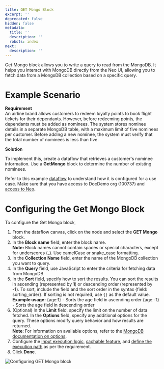 ```yaml
---
title: GET Mongo Block
excerpt: ''
deprecated: false
hidden: false
metadata:
  title: ''
  description: ''
  robots: index
next:
  description: ''
---
```

Get Mongo block allows you to write a query to read from the MongoDB. It helps you interact with MongoDB directly from the Neo UI, allowing you to fetch data from a MongoDB collection based on a specific query.

# Example Scenario

**Requirement**\
An airline brand allows customers to redeem loyalty points to book flight tickets for their dependants. However, before redeeming points, the dependants must be added as nominees. The system stores nominee details in a separate MongoDB table, with a maximum limit of five nominees per customer. Before adding a new nominee, the system must verify that the total number of nominees is less than five.

**Solution**

To implement this, create a dataflow that retrieves a customer's nominee information. Use a **GetMongo** block to determine the number of existing nominees.

Refer to this example [dataflow](https://eu.intouch.capillarytech.com/extensions/neo/ui/rule/95200b0d-e270-496a-a203-01cd2f33bc9f/version/d2b9f02b-9a56-4b01-baae-28b870b667f2?ruleType=org) to understand how it is configured for a use case. Make sure that you have access to DocDemo org (100737) and [access to Neo](https://docs.capillarytech.com/docs/access-management-neo#enabling-neo-extension-access--user-roles).

# Configuring the Get Mongo Block

To configure the Get Mongo block,

1. From the dataflow canvas, click on the node and select the **GET Mongo** block.
2. In the **Block name** field, enter the block name.\
   **Note:** Block names cannot contain spaces or special characters, except for underscores (\_). Use camelCase or snake\_case formatting.
3. In the **Collection Name** field, enter the name of the MongoDB collection you want to query.
4. In the **Query** field, use JavaScript to enter the criteria for fetching data from MongoDB.
5. In the **Sort** field, specify how to sort the results. You can sort the results in ascending (represented by **1**) or descending order (represented by **-1**). To sort, include the field and the sort order in the syntax \{field: sorting\_order}. If sorting is not required, use `{}` as the default value.\
   **Example usage:**
   \{age:1} - Sorts the age field in ascending order
   \{age:-1} - Sorts the age field in descending order
6. (Optional) In the **Limit** field, specify the limit on the number of data fetched. In the **Options** field, specify any additional options for the query. These options modify query behavior and how results are returned.\
   **Note**: For information on available options, refer to the  [MongoDB documentation on options](https://www.mongodb.com/docs/manual/reference/method/db.collection.update/).
7. Configure the [input execution logic](https://docs.capillarytech.com/docs/configuring-conditions), [cachable feature](https://docs.capillarytech.com/docs/configuring-caching), and [define the execution path](https://docs.capillarytech.com/docs/configuring-relations) as per the requirement.
8. Click **Done**.

![Configuring GET Mongo block](https://files.readme.io/06721970dd8545e1983ac2ca6caf1c1a732f0cbdbb5b3225f2c0f163dbdba250-26.02.2025_16.57.38_REC_configuring_get_mongo.gif)